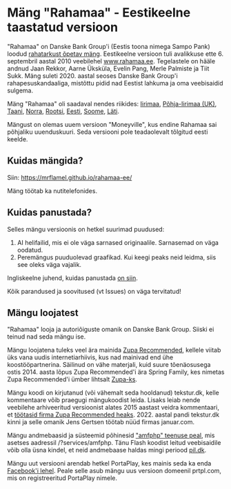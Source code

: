 # Mäng "Rahamaa" - Eestikeelne taastatud versioon
"Rahamaa" on Danske Bank Group'i (Eestis toona nimega Sampo Pank) loodud [rahatarkust õpetav mäng](https://web.archive.org/web/20171216021102/https://danskebank.com/en-uk/CSR/Financialliteracy/children/Pages/Moneyville.aspx). Eestikeelne versioon tuli avalikkuse ette 6. septembril aastal 2010 veebilehel www.rahamaa.ee. Tegelastele on hääle andnud Jaan Rekkor, Aarne Üksküla, Evelin Pang, Merle Palmiste ja Tiit Sukk. Mäng suleti 2020. aastal seoses Danske Bank Group'i rahapesuskandaaliga, mistõttu pidid nad Eestist lahkuma ja oma veebisaidid sulgema.

Mäng "Rahamaa" oli saadaval nendes riikides: [Iirimaa](moneyville.ie), [Põhja-Iirimaa (UK)](moneyville.co.uk), [Taani](pengeby.dk), [Norra](pengeby.no), [Rootsi](penningborg.se), [Eesti](rahamaa.ee), [Soome](rahalaakso.fi), [Läti](pinigenai.lt).

Mängust on olemas uuem versioon "Moneyville", kus endine Rahamaa sai põhjaliku uuenduskuuri. Seda versiooni pole teadaolevalt tõlgitud eesti keelde.



## Kuidas mängida?
Siin: https://mrflamel.github.io/rahamaa-ee/

Mäng töötab ka nutitelefonides.



## Kuidas panustada?
Selles mängu versioonis on hetkel suurimad puudused:
1. AI helifailid, mis ei ole väga sarnased originaalile. Sarnasemad on väga oodatud.
2. Peremängus puuduolevad graafikad. Kui keegi peaks neid leidma, siis see oleks väga vajalik.

Ingliskeelne juhend, kuidas panustada [on siin](https://github.com/firstcontributions/first-contributions).


Kõik parandused ja soovitused (vt Issues) on väga tervitatud!



## Mängu loojatest
"Rahamaa" looja ja autoriõiguste omanik on Danske Bank Group. Siiski ei teinud nad seda mängu ise. 


Mängu loojatena tuleks veel ära mainida [Zupa Recommended](https://web.archive.org/web/20130311125235/http://zuparecommended.dk/category/news/), kellele viitab üks vana uudis internetiarhiivis, kus nad mainivad end ühe koostööpartnerina. Säilinud on vähe materjali, kuid suure tõenäosusega ostis 2014. aasta lõpus Zupa Recommended'i ära Spring Family, kes nimetas Zupa Recommended'i ümber lihtsalt [Zupa-ks](https://zupa.dk).


Mängu koodi on kirjutanud (või vähemalt seda hooldanud) tekstur.dk, kelle kommentaare võib praegugi mängukoodist leida. Lisaks leiab nende veebilehe arhiveeritud versioonist alates 2015 aastast veidra kommentaari, et [töötasid firma Zupa Recommended heaks](https://web.archive.org/web/20150511124317/http://tekstur.dk/?page_id=6). 2022. aastal pandi tekstur.dk kinni ja selle omanik Jens Gertsen töötab nüüd firmas januar.com.


Mängu andmebaasid ja süsteemid põhinesid ["amfphp" teenuse peal](https://amfphp.org/), mis asetses aadressil <nt pengeby.dk>/?services/amfphp. Tänu Flash koodist leitud veebisaidile võib olla üsna kindel, et neid andmebaase haldas mingi periood [pil.dk](https://pil.dk).


Mängu uut versiooni arendab hetkel PortaPlay, kes mainis seda ka enda [Facebook'i lehel](https://www.facebook.com/photo.php?fbid=797534492382348&id=100063774121556&set=a.474892844646516). Peale selle asub mängu uus versioon domeenil prtpl.com, mis on registreeritud PortaPlay nimele.

